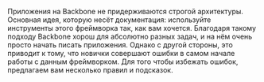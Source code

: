 Приложения на Backbone не придерживаются строгой архитектуры. Основная идея, которую
несёт документация: используйте инструменты этого фреймворка так, как вам хочется.
Благодаря такому подходу Backbone хорош для абсолютно разных задач, и на нём очень
просто начать писать приложения. Однако с другой стороны, это приводит к тому, что
новички совершают ошибки в самом начале работы с данным фреймворком. Для того чтобы
избежать ошибок, предлагаем вам несколько правил и подсказок.
